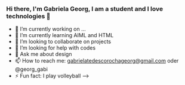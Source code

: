 ### Hi there, I'm   Gabriela Georg, I am a student and I love technologies  👋

- 🔭 I’m currently working on ...
- 🌱 I’m currently learning AIML and HTML
- 👯 I’m looking to collaborate on projects
- 🤔 I’m looking for help with codes
- 💬 Ask me about design
- 📫 How to reach me: gabrielatedescorochageorg@gmail.com oder @georg_gabi
- ⚡ Fun fact: I play volleyball
-->

<!--
**GabrielaGeorg/GabrielaGeorg** is a ✨ _special_ ✨ repository because its `README.md` (this file) appears on your GitHub profile.

Here are some ideas to get you started:

- 🔭 I’m currently working on ...
- 🌱 I’m currently learning ...
- 👯 I’m looking to collaborate on ...
- 🤔 I’m looking for help with ...
- 💬 Ask me about ...
- 📫 How to reach me: ...
- 😄 Pronouns: ...
- ⚡ Fun fact: ...
-->
